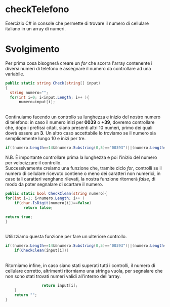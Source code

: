 # checkTelefono
Esercizio C# in console che permette di trovare il numero di cellulare italiano in un array di numeri.

# Svolgimento
Per prima cosa bisognerà creare un <i>for</i> che scorra l'array contenente i diversi numeri di telefono e assegnare il numero da controllare ad una variabile.

```c#
public static string Check(string[] input)
{
  string numero="";
  for(int i=0; i<input.Length; i++ ){   
      numero=input[i];
```

<br>
Continuiamo facendo un controllo su lunghezza e inizio del nostro numero di telefono: in caso il numero inizi per <b>0039</b> o <b>+39</b>, dovremo controllare che, dopo i prefissi citati, siano presenti altri 10 numeri, primo dei quali dovrà essere un <b>3</b>. Un altro caso accettabile lo troviamo se il numero sia semplicemente lungo 10 e inizi per tre.

```c#
if((numero.Length==14&&numero.Substring(0,5)=="00393")||(numero.Length==10&&numero[0]=='3')||(numero.Length==13&&numero.Substring(0,4)=="+393"))
```
N.B. È importante controllare prima la lunghezza e poi l'inizio del numero per velocizzare il controllo.
<br>
Successivamente creiamo una funzione che, tramite ciclo <i>for</i>, controlli se il numero di cellulare ricevuto contiene o meno dei caratteri non numerici, in caso tali caratteri venghano rilevati, la nostra funzione ritornerà <i>false</i>, di modo da poter segnalare di scartare il numero.

```c#
public static bool CheckClean(string numero){
for(int i=1; i<numero.Length; i++ )
    if(char.IsDigit(numero[i])==false)
        return false;

return true;
}
```
<br>
Utilizziamo questa funzione per fare un ulteriore controllo.

```c#
if((numero.Length==14&&numero.Substring(0,5)=="00393")||(numero.Length==10&&numero[0]=='3')||(numero.Length==13&&numero.Substring(0,4)=="+393"))
    if(CheckClean(input[i]))
```

<br>
Ritorniamo infine, in caso siano stati superati tutti i controlli, il numero di cellulare corretto, altrimenti ritorniamo una stringa vuola, per segnalare che non sono stati trovati numeri validi all'interno dell'array.

```c#
                return input[i];        
    }
    return "";
}
```
